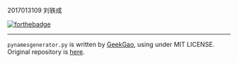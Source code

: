 2017013109 刘铁成

[![forthebadge](https://forthebadge.com/images/badges/made-with-python.svg)](https://forthebadge.com)

---

`pynamesgenerator.py` is written by [GeekGao](https://github.com/geekgao), using under MIT LICENSE. Original repository is [here](https://github.com/geekgao/PyNamesGenerator).